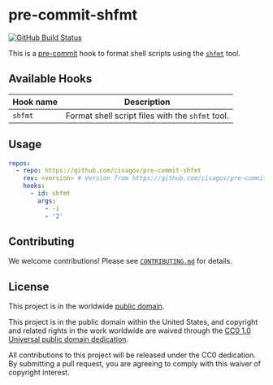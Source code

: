 # pre-commit-shfmt #

[![GitHub Build Status](https://github.com/cisagov/pre-commit-shfmt/workflows/build/badge.svg)](https://github.com/cisagov/pre-commit-shfmt/actions)

This is a [pre-commit](https://pre-commit.com) hook to format shell scripts
using the [`shfmt`](https://github.com/mvdan/sh#shfmt) tool.

## Available Hooks ##

| Hook name | Description                                      |
| --------- | ------------------------------------------------ |
| `shfmt`   | Format shell script files with the `shfmt` tool. |

## Usage ##

```yaml
repos:
  - repo: https://github.com/cisagov/pre-commit-shfmt
    rev: <version> # Version from https://github.com/cisagov/pre-commit-shfmt/releases
    hooks:
      - id: shfmt
        args:
          - -i
          - '2'
```

## Contributing ##

We welcome contributions!  Please see [`CONTRIBUTING.md`](CONTRIBUTING.md) for
details.

## License ##

This project is in the worldwide [public domain](LICENSE).

This project is in the public domain within the United States, and
copyright and related rights in the work worldwide are waived through
the [CC0 1.0 Universal public domain
dedication](https://creativecommons.org/publicdomain/zero/1.0/).

All contributions to this project will be released under the CC0
dedication. By submitting a pull request, you are agreeing to comply
with this waiver of copyright interest.
